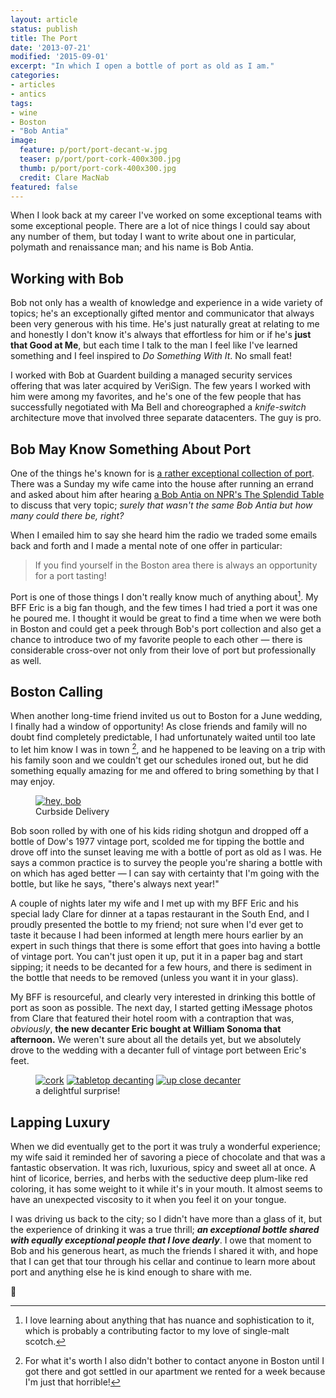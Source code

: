 ```yaml
---
layout: article
status: publish
title: The Port
date: '2013-07-21'
modified: '2015-09-01'
excerpt: "In which I open a bottle of port as old as I am."
categories:
- articles
- antics
tags:
- wine
- Boston
- "Bob Antia"
image:
  feature: p/port/port-decant-w.jpg
  teaser: p/port/port-cork-400x300.jpg
  thumb: p/port/port-cork-400x300.jpg
  credit: Clare MacNab
featured: false
---
```


When I look back at my career I've worked on some exceptional teams with some exceptional people. There are a lot of nice things I could say about any number of them, but today I want to write about one in particular, polymath and renaissance man; and his name is Bob Antia.

## Working with Bob

Bob not only has a wealth of knowledge and experience in a wide variety of topics; he's an exceptionally gifted mentor and communicator that always been very generous with his time. He's just naturally great at relating to me and honestly I don't know it's always that effortless for him or if he's **just that Good at Me**, but each time I talk to the man I feel like I've learned something and I feel inspired to *Do Something With It*. No small feat! 

I worked with Bob at Guardent building a managed security services offering that was later acquired by VeriSign. The few years I worked with him were among my favorites, and he's one of the few people that has successfully negotiated with Ma Bell and choreographed a *knife-switch* architecture move that involved three separate datacenters. The guy is pro.

## Bob May Know Something About Port

One of the things he's known for is [a rather exceptional collection of port](http://magazine.wsj.com/hunter/great-vintage/call-of-port/). There was a Sunday my wife came into the house after running an errand and asked about him after hearing [a Bob Antia on NPR's The Splendid Table](https://soundcloud.com/thesplendidtable/bob-antia-on-collecting-port) to discuss that very topic; *surely that wasn't the same Bob Antia but how many could there be, right?*

When I emailed him to say she heard him the radio we traded some emails back and forth and I made a mental note of one offer in particular:

> If you find yourself in the Boston area there is always an opportunity for a port tasting!

Port is one of those things I don't really know much of anything about[^1]. My BFF Eric is a big fan though, and the few times I had tried a port it was one he poured me. I thought it would be great to find a time when we were both in Boston and could get a peek through Bob's port collection and also get a chance to introduce two of my favorite people to each other — there is considerable cross-over not only from their love of port but professionally as well.

## Boston Calling

When another long-time friend invited us out to Boston for a June wedding, I finally had a window of opportunity! As close friends and family will no doubt find completely predictable, I had unfortunately waited until too late to let him know I was in town [^excuses], and he happened to be leaving on a trip with his family soon and we couldn't get our schedules ironed out, but he did something equally amazing for me and offered to bring something by that I may enjoy.

<figure>
  <a href="{{ site.url }}/images/p/port/port-heybob-400x300.jpg"><img src="{{ site.url }}/images/p/port/port-heybob-400x300.jpg" alt="hey, bob"></a>
  <figcaption>Curbside Delivery</figcaption>
</figure>

	
Bob soon rolled by with one of his kids riding shotgun and dropped off a bottle of Dow's 1977 vintage port, scolded me for tipping the bottle and drove off into the sunset leaving me with a bottle of port as old as I was. He says a common practice is to survey the people you're sharing a bottle with on which has aged better — I can say with certainty that I'm going with the bottle, but like he says, "there's always next year!"

A couple of nights later my wife and I met up with my BFF Eric and his special lady Clare for dinner at a tapas restaurant in the South End, and I proudly presented the bottle to my friend; not sure when I'd ever get to taste it because I had been informed at length mere hours earlier by an expert in such things that there is some effort that goes into having a bottle of vintage port. You can't just open it up, put it in a paper bag and start sipping; it needs to be decanted for a few hours, and there is sediment in the bottle that needs to be removed (unless you want it in your glass). 

My BFF is resourceful, and clearly very interested in drinking this bottle of port as soon as possible. The next day,  I started getting iMessage photos from Clare that featured their hotel room with a contraption that was, *obviously*, **the new decanter Eric bought at William Sonoma that afternoon.** We weren't sure about all the details yet, but we absolutely drove to the wedding with a decanter full of vintage port between Eric's feet.  

<figure class="third">
<a href="{{ site.url }}/images/p/port/port-cork-400x300.jpg"><img src="{{ site.url }}/images/p/port/port-cork-400x300.jpg" alt="cork"></a>
<a href="{{ site.url }}/images/p/port/port-tabletop-400x300.jpg"><img src="{{ site.url }}/images/p/port/port-tabletop-400x300.jpg" alt="tabletop decanting"></a>
<a href="{{ site.url }}/images/p/port/port-decant-400x300.jpg"><img src="{{ site.url }}/images/p/port/port-decant-400x300.jpg" alt="up close decanter"></a>
<figcaption>a delightful surprise!</figcaption>
</figure>
	
	

## Lapping Luxury

When we did eventually get to the port it was truly a wonderful experience; my wife said it reminded her of savoring a piece of chocolate and that was a fantastic observation. It was rich, luxurious, spicy and sweet all at once. A hint of licorice, berries, and herbs with the seductive deep plum-like red coloring, it has some weight to it while it's in your mouth. It almost seems to have an unexpected viscosity to it when you feel it on your tongue. 

I was driving us back to the city; so I didn't have more than a glass of it, but the experience of drinking it was a true thrill; ***an exceptional bottle shared with equally exceptional people that I love dearly***. I owe that moment to Bob and his generous heart, as much the friends I shared it with, and hope that I can get that tour through his cellar and continue to learn more about port and anything else he is kind enough to share with me.

:wine_glass:


[^1]: I love learning about anything that has nuance and sophistication to it, which is probably a contributing factor to my love of single-malt scotch.
[^excuses]: For what it's worth I also didn't bother to contact anyone in Boston until I got there and got settled in our apartment we rented for a week because I'm just that horrible!
